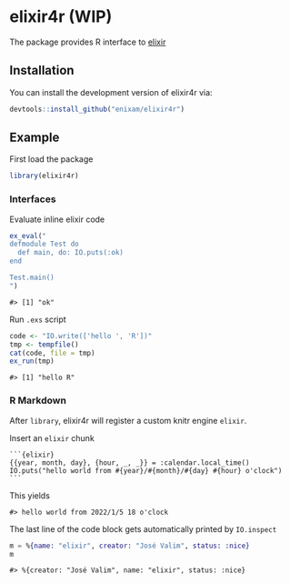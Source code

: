 
<!-- README.md is generated from README.Rmd. Please edit that file -->

# elixir4r (WIP)

The package provides R interface to [elixir](https://elixir-lang.org/)

## Installation

You can install the development version of elixir4r via:

``` r
devtools::install_github("enixam/elixir4r")
```

## Example

First load the package

``` r
library(elixir4r)
```

### Interfaces

Evaluate inline elixir code

``` r
ex_eval("
defmodule Test do
  def main, do: IO.puts(:ok)
end 

Test.main()
")
```

    #> [1] "ok"

Run `.exs` script

``` r
code <- "IO.write(['hello ', 'R'])"
tmp <- tempfile()
cat(code, file = tmp)
ex_run(tmp)
```

    #> [1] "hello R"

### R Markdown

After `library`, elixir4r will register a custom knitr engine `elixir`.

Insert an `elixir` chunk

    ```{elixir}
    {{year, month, day}, {hour, _, _}} = :calendar.local_time()
    IO.puts("hello world from #{year}/#{month}/#{day} #{hour} o'clock") 
    ```

This yields

    #> hello world from 2022/1/5 18 o'clock

The last line of the code block gets automatically printed by
`IO.inspect`

``` elixir
m = %{name: "elixir", creator: "José Valim", status: :nice}
m
```

    #> %{creator: "José Valim", name: "elixir", status: :nice}
